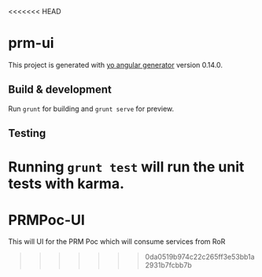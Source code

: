 <<<<<<< HEAD
# prm-ui

This project is generated with [yo angular generator](https://github.com/yeoman/generator-angular)
version 0.14.0.

## Build & development

Run `grunt` for building and `grunt serve` for preview.

## Testing

Running `grunt test` will run the unit tests with karma.
=======
# PRMPoc-UI
This will UI for the PRM Poc which will consume services from RoR
>>>>>>> 0da0519b974c22c265ff3e53bb1a2931b7fcbb7b
